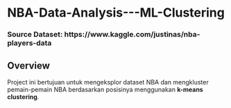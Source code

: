 # NBA-Data-Analysis---ML-Clustering

<h3>Source Dataset: https://www.kaggle.com/justinas/nba-players-data </h3>

## Overview

Project ini bertujuan untuk mengeksplor dataset NBA dan mengkluster pemain-pemain NBA berdasarkan posisinya menggunakan <b>k-means clustering</b>. 
